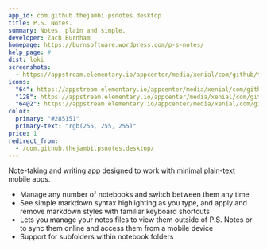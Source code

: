 ```yaml
---
app_id: com.github.thejambi.psnotes.desktop
title: P.S. Notes.
summary: Notes, plain and simple.
developer: Zach Burnham
homepage: https://burnsoftware.wordpress.com/p-s-notes/
help_page: #
dist: loki
screenshots:
  - https://appstream.elementary.io/appcenter/media/xenial/com/github/thejambi.psnotes.desktop/5A78F911FBB842A4CA8221E31A3558C6/screenshots/image-1_orig.png
icons:
  "64": https://appstream.elementary.io/appcenter/media/xenial/com/github/thejambi.psnotes.desktop/5A78F911FBB842A4CA8221E31A3558C6/icons/64x64/com.github.thejambi.psnotes_com.github.thejambi.psnotes.png
  "128": https://appstream.elementary.io/appcenter/media/xenial/com/github/thejambi.psnotes.desktop/5A78F911FBB842A4CA8221E31A3558C6/icons/128x128/com.github.thejambi.psnotes_com.github.thejambi.psnotes.png
  "64@2": https://appstream.elementary.io/appcenter/media/xenial/com/github/thejambi.psnotes.desktop/5A78F911FBB842A4CA8221E31A3558C6/icons/64x64@2/com.github.thejambi.psnotes_com.github.thejambi.psnotes.png
color:
  primary: "#285151"
  primary-text: "rgb(255, 255, 255)"
price: 1
redirect_from:
  - /com.github.thejambi.psnotes.desktop/
---
```


<p>Note-taking and writing app designed to work with minimal plain-text mobile apps.</p>
<ul>
  <li>Manage any number of notebooks and switch between them any time</li>
  <li>See simple markdown syntax highlighting as you type, and apply and remove markdown styles with familiar keyboard
shortcuts</li>
  <li>Lets you manage your notes files to view them outside of P.S. Notes or to sync them online and access them from
a mobile device</li>
  <li>Support for subfolders within notebook folders</li>
</ul>